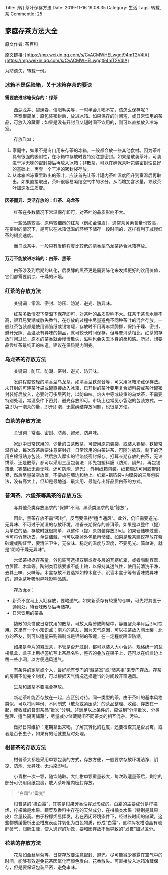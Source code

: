 Title: [转] 茶叶保存方法
Date: 2019-11-16 19:08:35
Category: 生活
Tags: 转载, 茶
CommentId: 25


## 家庭存茶方法大全

原文作者: 茶百科

原文链接: [https://mp.weixin.qq.com/s/CvACMWHELwgqt94mT2V4IA](https://mp.weixin.qq.com/s/CvACMWHELwgqt94mT2V4IA)

为防遗失，转载一份。

<!-- PELICAN_END_SUMMARY -->

### 冰箱不是保险箱，关于冰箱存茶的要诀

#### 需要放进冰箱保存的：绿茶

　　西湖龙井、碧螺春、信阳毛尖等，一时半会儿喝不完，该怎么保存呢？
　　答案很简单：原包装密封后，放进冰箱。如果保存的时间短，或日常饮用的茶品，可放入冷藏室；如果是没有开封且又短时间不饮用的，则可以直接放入冷冻室。

　　存放Tips：
1. 家庭中，如果不是专门用来存茶的冰箱，一般都会放一些其他食材。因为茶叶具有很强的吸附性，在冰箱中存放时要特别注意密封。如果是散装茶叶，可装进干净无味的密封袋后再放入冰箱；非散茶，可以在确保茶叶包装密封性良好的基础上，再套一个干净的密封袋存放。
2. 从冰箱冷冻室里取出的茶叶，应该首先让茶叶罐内茶叶温度回升到室温后再取出。如果直接取出，茶叶很容易凝结空气中的水分，从而增加含水量，导致茶叶加速发生质变。

#### 因茶而异、灵活存放的：红茶、乌龙茶

　　红茶在多数情况下常温保存即可，对茶叶的品质影响不大。

　　一些品质较高、原料较细嫩的红茶（例如金骏眉），通常茶黄素含量也较高，在密封的情况下，是可以在冰箱低温的环境下储存一段时间的，这样有利于减慢红茶的褐变速度。

　　而乌龙茶中，一般只有发酵程度比较低的清香型乌龙茶适合冰箱存放。

#### 万万不能放进冰箱的：白茶、黑茶

　　白茶涉及到后期的转化，后发酵的黑茶更是需要陈化来发挥更好的饮用价值，它们都需要阴凉、干燥的环境。


### 红茶的存放方法

　　关键词：常温、密封、防压、防潮、避光、防异味。

　　红茶多数情况下常温下保存即可，对茶叶的品质影响不大。红茶干茶含水量不高，很容易受潮或散失香气，在存放的过程中尽量避免不同种茶叶的混合存放。一般红茶包装都是使用锡箔纸或锡箔罐，存放时不用再麻烦腾挪，保持干燥、密封，避开光照、高温及有异味的物品，就可较长时间保存。但与普洱茶相比，红茶的存放时间过长，原本的茶香就会慢慢散失，滋味也会失去本身的柔和感。所以，想要品尝红茶最纯正的味道，建议在保质期内喝完。


### 乌龙茶的存放方法

　　关键词：防压、防潮、密封、避光、防异味。

　　发酵程度较轻的清香型乌龙茶，如清香型铁观音等，可采用冰箱冷藏保存法。未开封的可连茶叶袋或罐直接放入冰箱，已开封的茶叶要用复合塑料袋或茶叶罐密封装好后放入，必要时可多层密封，以防串味。焙火中等或较重的乌龙茶，不需要特别处理，常温条件下密封、避光存放即可。市场上也常见小袋泡的包装方式，一袋即为一泡茶的量，即开即泡，无需纠结存放问题，也很是方便。


### 白茶的存放方法

　　关键词：常温、密封、防潮、避光、防异味。

　　家庭中日常饮用的、少量的白茶散茶，可使用原包装袋，或装入锡罐、铁罐常温存放，每次取茶后要注意密封好。日常饮用的白茶饼茶，可随时撬取，剩下的仍用白棉纸贴身包装，然后放入厚实的铝箔袋密封保存。打算长期存放的白茶，无论饼茶、还是散茶，都可以采用三层包装法：即先包塑料膜（防潮、隔热），再包锡箔纸（锡箔纸无毒无味，还可防潮、遮光），外用纸箱包装。纸箱周边可用胶带封紧，然后尽量架空放置，不要放在墙边和地上。纸箱+铝箔袋+内膜袋的三层包装法，没有高大上，但却是最地道、最实用、最能存出好品质白茶的方式。


### 普洱茶、六堡茶等黑茶的存放方法

　　与其他茶类存放追求的“保鲜”不同，黑茶类追求的是“陈放”。

　　因此，黑茶存放不需“密封”，反而要保持“适当通风”。此外，仍旧需要避光、无异味、不可过于潮湿的存放环境。准备长期保存的普洱茶，如果是以整件（提）为单位的话，存放时就很简单，以整件（提）原包装存放即可。如果仓储味过重，也可将竹箬拆去，单饼储藏，也可以撕掉外包纸再储藏。如果是散茶建议存放在紫砂罐或陶缸里，要清洁卫生，无杂味、稳定的温度与湿度，不要见光。简单讲，就是“阴凉干燥无异味”。

　　六堡茶根据存茶量，外包装可选择双层或者多层的瓦楞纸箱，或者陶制容器、竹箩筐、木盒等。陶制类容器要求不能上釉，以保持其透气性，使用前清洗干净，去其土味、火味等。木盒存放不要选择如樟木盒子、沉香木盒子等有香味或异味的，避免茶叶吸附异味影响品质。

　　存放tips：
- 新茶不宜马上入缸存放，要略透气。如果新茶存有较重的仓味，可先将其置于通风处，待仓味散尽后再储存。
- 日常饮用的茶品

　　撬散的茶饼或日常饮用的散茶，可放入紫砂或陶罐中，静置醒茶半月后即可饮用。这里有一个小知识点：南方的茶友，因为天气原因，可以把茶放入陶土罐；北方的茶友，则可以适量采购锡制或是铝制的茶罐，在一定程度隔湿防潮。

　　如果是单片的紧压茶，不管是否开过封，都可以装入大小合适、规格统一的瓦楞纸盒，盒子上用标签纸写上茶品名称，整齐的叠放在架子上，还可以在纸盒边上凿一些小洞，以方便通风透气。

　　有条件的家庭或个人，最好能有专门的“藏茶室”或“储茶柜”来专门存放。存茶的房间不能完全封闭，可以根据天气情况选择适当的时间段开窗通风。

　　生茶和熟茶不要混合存放。

　　新老茶叶能否存放在一起，应区别对待。同一类型的茶，由于茶叶的基本风格类似，可以将同年份、不同制式（散茶或紧压茶）的茶品整理、收藏、存放在一起，使收藏的普洱茶品“批次”分明。非满足以上条件的，应做到“分清批次、分类整理、适当隔离储藏“，尽量减少储藏期间不同茶类的相互混杂、污染。

　　做好日常维护：定期拿出来喝，了解其转化的程度，还要检查其是否发霉，或者是否长虫子，如果有的话就要及时处理。


### 柑普茶的存放方法

　　柑普茶大都是采用单颗包装的方式，存放方便，一般要求存放环境洁净、阴凉、防潮、无异味、无污染即可。

　　小青柑一次一颗，随饮随取。大红柑单颗重量较大，每次取适量茶后，剩余的部分可仍用绵纸包裹，放入茶叶罐内密封存放。


> “白霜”≠“霉变”

　　柑普茶的“挂白霜”，其实是柑果芳香油挥发形成的。白霜的主要成分是柠檬烯，柠檬烯是水果、蔬菜及香料中存在的天然成分，在柑橘类水果（特别是其果皮）含量较高。由于柠檬烯易挥发，若在密闭环境条件下，经过长时间的储藏，这些物质缓慢析出至柑皮表面并氧化为白色物质，形成“白霜”，这种挥发柑油晶有疏肝破气，润肺生津，使人通窍的功效，要和因存放不当导致的“发霉”加以区分。


### 花茶的存放方法

　　花茶如金丝皇菊等，日常存放要注意密封、避光。尽可能减少暴露在空气中的时间，能够有效避免花茶因氧化而颜色发白、花香散失。可直接放入冰箱冷藏保存，但是要保证包装严密，避免串味。
